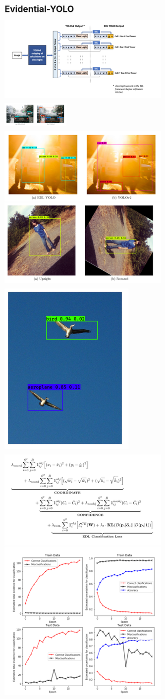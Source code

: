 # Evidential-YOLO




![Model](/images/model.png)

<div>
<img src="/images/cars_rain.png" width=200>
</div>

![Model](/images/cars_sun.png)
![Model](/images/rotations.png)

<div>
<img src="/images/birds.png" width=400>
</div>


![Model](/images/edl_loss_fcn.png)
![Model](/images/training_curves.png)



